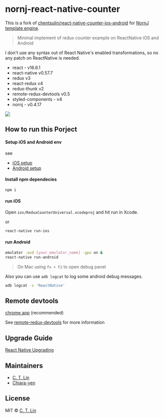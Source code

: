 # nornj-react-native-counter

This is a fork of [chentsulin/react-native-counter-ios-android](https://github.com/chentsulin/react-native-counter-ios-android) for [NornJ template engine](https://github.com/joe-sky/nornj).

> Minimal implement of redux counter example on ReactNative iOS and Android

I don't use any syntax out of React Native's enabled transformations, so no any patch on ReactNative is needed.

- react - v16.6.1
- react-native v0.57.7
- redux v3
- react-redux v4
- redux-thunk v2
- remote-redux-devtools v0.5
- styled-components - v4
- nornj - v0.4.17

![](https://cloud.githubusercontent.com/assets/8992046/15353674/c28f295e-1d1c-11e6-8168-5b17841e2b18.png)

## How to run this Porject

#### Setup iOS and Android env

see

- [iOS setup](https://facebook.github.io/react-native/docs/getting-started.html#ios-setup)
- [Android setup](https://facebook.github.io/react-native/docs/android-setup.html#content)

#### Install npm dependecies

```sh
npm i
```

#### run iOS

Open `ios/ReduxCounterUniversal.xcodeproj` and hit run in Xcode.

or

```sh
react-native run-ios
```


#### run Android

```sh
emulator -avd [your_emulator_name] -gpu on &
react-native run-android
```

> On Mac using `fn + F2` to open debug panel

Also you can use `adb logcat` to log some android debug messages.

```sh
adb logcat -s 'ReactNative'
```

## Remote devtools

[chrome app](https://chrome.google.com/webstore/detail/remotedev/faicmgpfiaijcedapokpbdejaodbelph) (recommended)

See [remote-redux-devtools](https://github.com/zalmoxisus/remote-redux-devtools) for more information

## Upgrade Guide

[React Native Upgrading](http://facebook.github.io/react-native/docs/upgrading.html)

## Maintainers

- [C. T. Lin](https://github.com/chentsulin)
- [Chiara-yen](https://github.com/Chiara-yen)


## License
MIT © [C. T. Lin](https://github.com/chentsulin)
